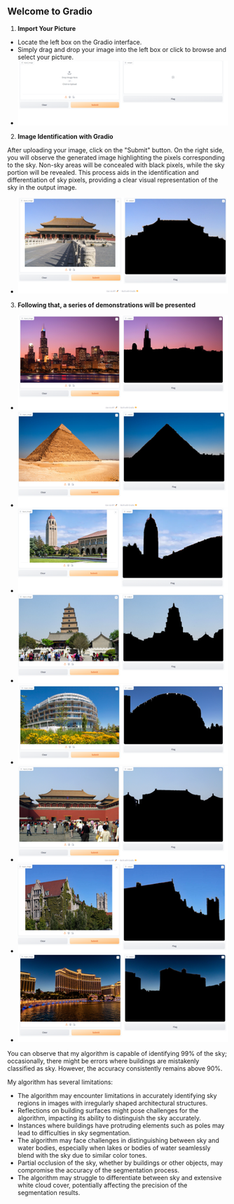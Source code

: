 ## Welcome to Gradio

1. **Import Your Picture**
- Locate the left box on the Gradio interface.
- Simply drag and drop your image into the left box or click to browse and select your picture.
- ![demo1](Demo/demo1.PNG)

2. **Image Identification with Gradio**

After uploading your image, click on the "Submit" button. On the right side, you will observe the generated image highlighting the pixels corresponding to the sky. Non-sky areas will be concealed with black pixels, while the sky portion will be revealed. This process aids in the identification and differentiation of sky pixels, providing a clear visual representation of the sky in the output image.
- ![demo2](Demo/demo2.PNG)

3. **Following that, a series of demonstrations will be presented**

- ![demo3](Demo/demo3.PNG)
- ![demo4](Demo/demo4.PNG)
- ![demo5](Demo/demo5.PNG)
- ![demo6](Demo/demo6.PNG)
- ![demo7](Demo/demo7.PNG)
- ![demo8](Demo/demo8.PNG)
- ![demo9](Demo/demo9.PNG)
- ![demo1-](Demo/demo10.PNG)

You can observe that my algorithm is capable of identifying 99% of the sky; occasionally, there might be errors where buildings are mistakenly classified as sky. However, the accuracy consistently remains above 90%. 


My algorithm has several limitations:
- The algorithm may encounter limitations in accurately identifying sky regions in images with irregularly shaped architectural structures.
- Reflections on building surfaces might pose challenges for the algorithm, impacting its ability to distinguish the sky accurately.
- Instances where buildings have protruding elements such as poles may lead to difficulties in sky segmentation.
- The algorithm may face challenges in distinguishing between sky and water bodies, especially when lakes or bodies of water seamlessly blend with the sky due to similar color tones.
- Partial occlusion of the sky, whether by buildings or other objects, may compromise the accuracy of the segmentation process.
- The algorithm may struggle to differentiate between sky and extensive white cloud cover, potentially affecting the precision of the segmentation results.